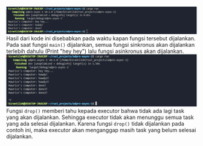 ![Reflection 1](image.png)
Hasil dari kode ini disebabkan pada waktu kapan fungsi tersebut dijalankan. Pada saat fungsi `main()` dijalankan, semua fungsi sinkronus akan dijalankan terlebih dahulu (Print "hey hey") lalu fungsi asinkronus akan dijalankan. 
![Reflection 2](image-1.png)
Fungsi `drop()` memberi tahu kepada executor bahwa tidak ada lagi task yang akan dijalankan. Sehingga executor tidak akan menunggu semua task yang ada selesai dijalankan. Karena fungsi `drop()` tidak dijalankan pada contoh ini, maka executor akan menganggap masih task yang belum selesai dijalankan.